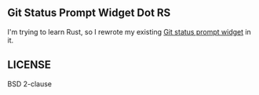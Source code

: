 ## Git Status Prompt Widget Dot RS

I'm trying to learn Rust, so I rewrote my existing [Git status prompt
widget](https://github.com/zandrmartin/git-status-prompt) in it.

## LICENSE

BSD 2-clause
